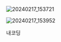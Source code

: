 ![20240217_153721](https://github.com/junhosong0/MySQL/assets/117610783/becbfb40-0576-426e-b863-ad386879c54c)

![20240217_153952](https://github.com/junhosong0/MySQL/assets/117610783/5626b28c-c77f-4c5a-a01b-b7696f17a4ca)


내코딩
```SQL
```


